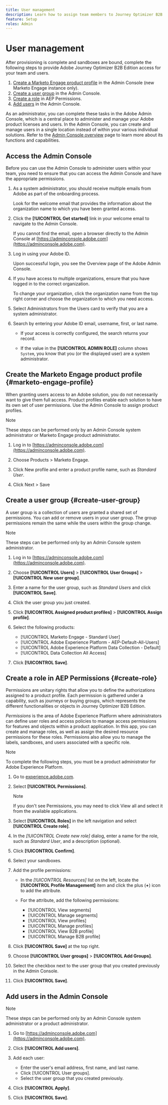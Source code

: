 ```yaml
---
title: User management
description: Learn how to assign team members to Journey Optimizer B2B Edition product profiles.
feature: Setup
roles: Admin
---
```

# User management

After provisioning is complete and sandboxes are bound, complete the following steps to provide Adobe Journey Optimizer B2B Edition access for your team and users.

1. [Create a Marketo Engage product profile](#marketo-engage-profile) in the Admin Console (new Marketo Engage instance only).
1. [Create a user group](#create-user-group) in the Admin Console.
1. [Create a role](#create-role) in AEP Permissions.
1. [Add users](#add-users) in the Admin Console.

As an administrator, you can complete these tasks in the Adobe Admin Console, which is a central place to administer and manage your Adobe product licenses and users. In the Admin Console, you can create and manage users in a single location instead of within your various individual solutions. Refer to the [Admin Console overview](https://helpx.adobe.com/enterprise/using/admin-console.html) page to learn more about its functions and capabilities.

## Access the Admin Console

Before you can use the Admin Console to administer users within your team, you need to ensure that you can access the Admin Console and have the appropriate permissions.

1. As a system administrator, you should receive multiple emails from Adobe as part of the onboarding process.

   Look for the welcome email that provides the information about the organization name to which you have been granted access.

1. Click the **[!UICONTROL Get started]** link in your welcome email to navigate to the Admin Console. 

   If you cannot find the email, open a browser directly to the Admin Console at [https://adminconsole.adobe.com](https://adminconsole.adobe.com).

1. Log in using your Adobe ID.

   Upon successful login, you see the Overview page of the Adobe Admin Console.

1. If you have access to multiple organizations, ensure that you have logged in to the correct organization.

   To change your organization, click the organization name from the top right corner and choose the organization to which you need access.

1. Select Administrators from the Users card to verify that you are a system administrator.

1. Search by entering your Adobe ID email, username, first, or last name.

   * If your access is correctly configured, the search returns your record. 

   * If the value in the **[!UICONTROL ADMIN ROLE]** column shows `System`, you know that you (or the displayed user) are a system administrator.

## Create the Marketo Engage product profile {#marketo-engage-profile}

When granting users access to an Adobe solution, you do not necessarily want to give them full access. Product profiles enable each solution to have its own set of user permissions. Use the Admin Console to assign product profiles.

>[!NOTE]
>
>These steps can be performed only by an Admin Console system administrator or Marketo Engage product administrator.

1. Log in to [https://adminconsole.adobe.com](https://adminconsole.adobe.com).

1. Choose Products > Marketo Engage.

1. Click New profile and enter a product profile name, such as _Standard User_.

1. Click Next > Save

## Create a user group {#create-user-group}

A user group is a collection of users are granted a shared set of permissions. You can add or remove users in your user group. The group permissions remain the same while the users within the group change.

>[!NOTE]
>
>These steps can be performed only by an Admin Console system administrator.

1. Log in to [https://adminconsole.adobe.com](https://adminconsole.adobe.com).

1. Choose **[!UICONTROL Users]** > **[!UICONTROL User Groups]** > **[!UICONTROL New user group]**.

1. Enter a name for the user group, such as _Standard Users_ and click **[!UICONTROL Save]**.

1. Click the user group you just created.

1. Click **[!UICONTROL Assigned product profiles]** > **[!UICONTROL Assign profile]**.

1. Select the following products:
   * [!UICONTROL Marketo Engage - Standard User]
   * [!UICONTROL Adobe Experience Platform - AEP-Default-All-Users]
   * [!UICONTROL Adobe Experience Platform Data Collection - Default]
   * [!UICONTROL Data Collection All Access]

1. Click **[!UICONTROL Save]**.

## Create a role in AEP Permissions {#create-role}

Permissions are unitary rights that allow you to define the authorizations assigned to a product profile. Each permission is gathered under a capability, such as journeys or buying groups, which represents the different functionalities or objects in Journey Optimizer B2B Edition.

_Permissions_ is the area of Adobe Experience Platform where administrators can define user roles and access policies to manage access permissions for features and objects within a product application. In this app, you can create and manage roles, as well as assign the desired resource permissions for these roles. Permissions also allow you to manage the labels, sandboxes, and users associated with a specific role.

>[!NOTE]
>
>To complete the following steps, you must be a product administrator for Adobe Experience Platform. 

1. Go to [experience.adobe.com](https://experience.adobe.com/).

1. Select **[!UICONTROL Permissions]**.

   >[!NOTE]
   >
   >If you don't see Permissions, you may need to click View all and select it from the available applications.

1. Select **[!UICONTROL Roles]** in the left navigation and select **[!UICONTROL Create role]**.

1. In the _[!UICONTROL Create new role]_ dialog, enter a name for the role, such as _Standard User_, and a description (optional).

1. Click **[!UICONTROL Confirm]**.

1. Select your sandboxes.

1. Add the profile permissions:

   * In the _[!UICONTROL Resources]_ list on the left, locate the **[!UICONTROL Profile Management]** item and click the plus (**+**) icon to add the attribute.

   * For the attribute, add the following permissions:
      * [!UICONTROL View segments]
      * [!UICONTROL Manage segments]
      * [!UICONTROL View profiles]
      * [!UICONTROL Manage profiles]
      * [!UICONTROL View B2B profile]
      * [!UICONTROL Manage B2B profile]

1. Click **[!UICONTROL Save]** at the top right.

1. Choose **[!UICONTROL User groups]** > **[!UICONTROL Add Groups]**.

1. Select the checkbox next to the user group that you created previously in the Admin Console.

1. Click **[!UICONTROL Save]**.

## Add users in the Admin Console

>[!NOTE]
>
>These steps can be performed only by an Admin Console system administrator or a product administrator.

1. Go to [https://adminconsole.adobe.com](https://adminconsole.adobe.com).

1. Click **[!UICONTROL Add users]**.

1. Add each user:

   * Enter the user's email address, first name, and last name.
   * Click [!UICONTROL User groups].
   * Select the user group that you created previously.

1. Click **[!UICONTROL Apply]**.

1. Click **[!UICONTROL Save]**.
